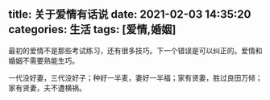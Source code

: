 title: 关于爱情有话说 
date: 2021-02-03 14:35:20
categories: 生活
tags: [爱情,婚姻]
---
最初的爱情不是那些考试练习，还有很多技巧。下一个错误是可以纠正的。爱情和婚姻不需要熟能生巧。

一代没好妻，三代没好子；种好一半麦，妻好一半福；家有贤妻，胜过良田万倾；家有贤妻，夫不遭横祸。
